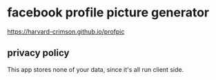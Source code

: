 # facebook profile picture generator

https://harvard-crimson.github.io/profpic

## privacy policy

This app stores none of your data, since it's all run client side.
